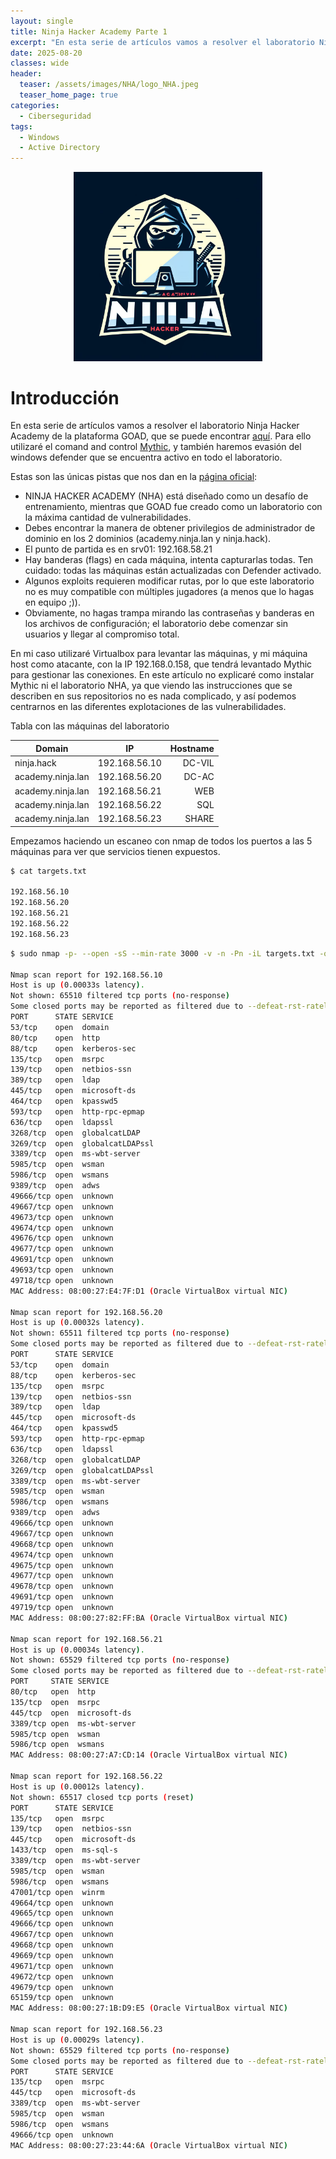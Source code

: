 ```yaml
---
layout: single
title: Ninja Hacker Academy Parte 1
excerpt: "En esta serie de artículos vamos a resolver el laboratorio Ninja Hacker Academy de la plataforma GOAD."
date: 2025-08-20
classes: wide
header:
  teaser: /assets/images/NHA/logo_NHA.jpeg
  teaser_home_page: true
categories:
  - Ciberseguridad
tags:
  - Windows
  - Active Directory
---
```



<p align="center">
  <img src="/assets/images/NHA/logo_NHA.jpeg" alt="Logo NHA" style="max-width:60%; height:auto;">
</p>



# Introducción
En esta serie de artículos vamos a resolver el laboratorio Ninja Hacker Academy de la plataforma GOAD, que se puede encontrar [aquí](https://orange-cyberdefense.github.io/GOAD/labs/NHA/). Para ello utilizaré el comand and control [Mythic](https://github.com/its-a-feature/Mythic), y también haremos evasión del windows defender que se encuentra activo en todo el laboratorio.

Estas son las únicas pistas que nos dan en la [página oficial](https://orange-cyberdefense.github.io/GOAD/labs/NHA/):

- NINJA HACKER ACADEMY (NHA) está diseñado como un desafío de entrenamiento, mientras que GOAD fue creado como un laboratorio con la máxima cantidad de vulnerabilidades.
- Debes encontrar la manera de obtener privilegios de administrador de dominio en los 2 dominios (academy.ninja.lan y ninja.hack).
- El punto de partida es en srv01: 192.168.58.21
- Hay banderas (flags) en cada máquina, intenta capturarlas todas. Ten cuidado: todas las máquinas están actualizadas con Defender activado.
- Algunos exploits requieren modificar rutas, por lo que este laboratorio no es muy compatible con múltiples jugadores (a menos que lo hagas en equipo ;)).
- Obviamente, no hagas trampa mirando las contraseñas y banderas en los archivos de configuración; el laboratorio debe comenzar sin usuarios y llegar al compromiso total.

En mi caso utilizaré Virtualbox para levantar las máquinas, y mi máquina host como atacante, con la IP 192.168.0.158, que tendrá levantado Mythic para gestionar las conexiones. En este artículo no explicaré como instalar Mythic ni el laboratorio NHA, ya que viendo las instrucciones que se describen en sus repositorios no es nada complicado, y así podemos centrarnos en las diferentes explotaciones de las vulnerabilidades.

Tabla con las máquinas del laboratorio

| Domain             |      IP       | Hostname |
|--------------------|:-------------:|---------:|
| ninja.hack         | 192.168.56.10 |   DC-VIL |
| academy.ninja.lan  | 192.168.56.20 |   DC-AC  |
| academy.ninja.lan  | 192.168.56.21 |    WEB   |
| academy.ninja.lan  | 192.168.56.22 |    SQL   |
| academy.ninja.lan  | 192.168.56.23 |   SHARE  |


Empezamos haciendo un escaneo con nmap de todos los puertos a las 5 máquinas para ver que servicios tienen expuestos.

```bash
$ cat targets.txt

192.168.56.10
192.168.56.20
192.168.56.21
192.168.56.22
192.168.56.23
```

```bash
$ sudo nmap -p- --open -sS --min-rate 3000 -v -n -Pn -iL targets.txt -oA allPorts

Nmap scan report for 192.168.56.10
Host is up (0.00033s latency).
Not shown: 65510 filtered tcp ports (no-response)
Some closed ports may be reported as filtered due to --defeat-rst-ratelimit
PORT      STATE SERVICE
53/tcp    open  domain
80/tcp    open  http
88/tcp    open  kerberos-sec
135/tcp   open  msrpc
139/tcp   open  netbios-ssn
389/tcp   open  ldap
445/tcp   open  microsoft-ds
464/tcp   open  kpasswd5
593/tcp   open  http-rpc-epmap
636/tcp   open  ldapssl
3268/tcp  open  globalcatLDAP
3269/tcp  open  globalcatLDAPssl
3389/tcp  open  ms-wbt-server
5985/tcp  open  wsman
5986/tcp  open  wsmans
9389/tcp  open  adws
49666/tcp open  unknown
49667/tcp open  unknown
49673/tcp open  unknown
49674/tcp open  unknown
49676/tcp open  unknown
49677/tcp open  unknown
49691/tcp open  unknown
49693/tcp open  unknown
49718/tcp open  unknown
MAC Address: 08:00:27:E4:7F:D1 (Oracle VirtualBox virtual NIC)

Nmap scan report for 192.168.56.20
Host is up (0.00032s latency).
Not shown: 65511 filtered tcp ports (no-response)
Some closed ports may be reported as filtered due to --defeat-rst-ratelimit
PORT      STATE SERVICE
53/tcp    open  domain
88/tcp    open  kerberos-sec
135/tcp   open  msrpc
139/tcp   open  netbios-ssn
389/tcp   open  ldap
445/tcp   open  microsoft-ds
464/tcp   open  kpasswd5
593/tcp   open  http-rpc-epmap
636/tcp   open  ldapssl
3268/tcp  open  globalcatLDAP
3269/tcp  open  globalcatLDAPssl
3389/tcp  open  ms-wbt-server
5985/tcp  open  wsman
5986/tcp  open  wsmans
9389/tcp  open  adws
49666/tcp open  unknown
49667/tcp open  unknown
49668/tcp open  unknown
49674/tcp open  unknown
49675/tcp open  unknown
49677/tcp open  unknown
49678/tcp open  unknown
49691/tcp open  unknown
49719/tcp open  unknown
MAC Address: 08:00:27:82:FF:BA (Oracle VirtualBox virtual NIC)

Nmap scan report for 192.168.56.21
Host is up (0.00034s latency).
Not shown: 65529 filtered tcp ports (no-response)
Some closed ports may be reported as filtered due to --defeat-rst-ratelimit
PORT     STATE SERVICE
80/tcp   open  http
135/tcp  open  msrpc
445/tcp  open  microsoft-ds
3389/tcp open  ms-wbt-server
5985/tcp open  wsman
5986/tcp open  wsmans
MAC Address: 08:00:27:A7:CD:14 (Oracle VirtualBox virtual NIC)

Nmap scan report for 192.168.56.22
Host is up (0.00012s latency).
Not shown: 65517 closed tcp ports (reset)
PORT      STATE SERVICE
135/tcp   open  msrpc
139/tcp   open  netbios-ssn
445/tcp   open  microsoft-ds
1433/tcp  open  ms-sql-s
3389/tcp  open  ms-wbt-server
5985/tcp  open  wsman
5986/tcp  open  wsmans
47001/tcp open  winrm
49664/tcp open  unknown
49665/tcp open  unknown
49666/tcp open  unknown
49667/tcp open  unknown
49668/tcp open  unknown
49669/tcp open  unknown
49671/tcp open  unknown
49672/tcp open  unknown
49679/tcp open  unknown
65159/tcp open  unknown
MAC Address: 08:00:27:1B:D9:E5 (Oracle VirtualBox virtual NIC)

Nmap scan report for 192.168.56.23
Host is up (0.00029s latency).
Not shown: 65529 filtered tcp ports (no-response)
Some closed ports may be reported as filtered due to --defeat-rst-ratelimit
PORT      STATE SERVICE
135/tcp   open  msrpc
445/tcp   open  microsoft-ds
3389/tcp  open  ms-wbt-server
5985/tcp  open  wsman
5986/tcp  open  wsmans
49666/tcp open  unknown
MAC Address: 08:00:27:23:44:6A (Oracle VirtualBox virtual NIC)
```


